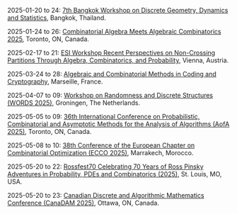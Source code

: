 2025-01-20 to 24: [7th Bangkok Workshop on Discrete Geometry, Dynamics and Statistics](https://www.strings.asia/bkk2025dscr "The workshop explores discrete geometry, dynamical systems, and statistical methods, with applications in physics. Topics include combinatorial structures, chaos theory, and statistical mechanics. Discussions bridge discrete mathematical models with physical systems like spin glasses and network dynamics, emphasizing interdisciplinary approaches."), Bangkok, Thailand.

2025-01-24 to 26: [Combinatorial Algebra Meets Algebraic Combinatorics 2025](https://sites.google.com/view/caac2025/ "CAAC 2025 focuses on interactions between combinatorial algebra and algebraic combinatorics, fostering collaboration among algebraists and combinatorialists. Topics include symmetric functions, Schubert calculus, and combinatorial designs. Applications in statistical mechanics and quantum computing are discussed, emphasizing algebraic structures."), Toronto, ON, Canada.

2025-02-17 to 21: [ESI Workshop Recent Perspectives on Non-Crossing Partitions Through Algebra, Combinatorics, and Probability](https://www.esi.ac.at/events/e548/ "This workshop explores non-crossing partitions, blending algebra, combinatorics, and probability. Topics include free probability, Catalan combinatorics, and random matrix theory. It addresses applications in statistical mechanics, quantum groups, and stochastic processes, emphasizing mathematical structures underlying non-crossing phenomena."), Vienna, Austria.

2025-03-24 to 28: [Algebraic and Combinatorial Methods in Coding and Cryptography](https://conferences.cirm-math.fr/2833.html "The workshop explores algebraic and combinatorial methods in coding theory and cryptography. Topics include error-correcting codes, cryptographic protocols, and finite fields. Discussions cover applications in secure communication and quantum computing, emphasizing mathematical foundations for physical systems."), Marseille, France.

2025-04-07 to 09: [Workshop on Randomness and Discrete Structures (WORDS 2025)](https://sites.google.com/rug.nl/words2025/ "WORDS 2025 focuses on randomness in discrete structures, covering random graphs, combinatorial algorithms, and probabilistic methods. Topics include random walks on graphs, randomized algorithms, and applications in coding theory and network analysis, emphasizing discrete probabilistic models."), Groningen, The Netherlands.

2025-05-05 to 09: [36th International Conference on Probabilistic, Combinatorial and Asymptotic Methods for the Analysis of Algorithms (AofA 2025)](https://www.fields.utoronto.ca/activities/24-25/AofA-2025 "AofA 2025 explores probabilistic and combinatorial methods for algorithm analysis, covering random structures, asymptotic enumeration, and average-case complexity. Topics include random trees, hashing algorithms, and applications in combinatorics, emphasizing probabilistic algorithm analysis."), Toronto, ON, Canada.

2025-05-08 to 10: [38th Conference of the European Chapter on Combinatorial Optimization (ECCO 2025)](https://ecco2025.sciencesconf.org "ECCO 2025 explores combinatorial optimization, covering graph theory, integer programming, and approximation algorithms. Topics include scheduling, network design, and vehicle routing, with applications in logistics and telecommunications, emphasizing efficient computational strategies for discrete optimization problems."), Marrakech, Morocco.

2025-05-20 to 22: [Rossfest70 Celebrating 70 Years of Ross Pinsky Adventures in Probability, PDEs and Combinatorics (2025)](https://sites.google.com/slu.edu/rossfest/ "Rossfest70 celebrates Ross Pinsky’s contributions to probability, partial differential equations, and combinatorics. Topics include random walks, stochastic processes, and combinatorial optimization, with applications in statistical physics and network science, emphasizing interdisciplinary mathematical advancements."), St. Louis, MO, USA.

2025-05-20 to 23: [Canadian Discrete and Algorithmic Mathematics Conference (CanaDAM 2025)](https://canadam.ca/2025 "CanaDAM 2025 focuses on discrete and algorithmic mathematics, covering graph theory, combinatorial optimization, and coding theory. Topics include network algorithms, discrete structures, and applications in cryptography and data science, emphasizing theoretical and computational advancements."), Ottawa, ON, Canada.

